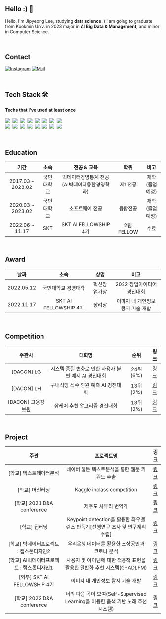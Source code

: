 ## Hello :) 👋
Hello, I'm Jipyeong Lee, studying **data science** :)
I am going to graduate from Kookmin Univ. in 2023
major in **AI Big Data & Management**, and minor in Computer Science.

<br>

## Contact
[![Instagram](https://img.shields.io/badge/Instagram-dd2a7b?style=flat-square&logo=Instagram&logoColor=white)](https://www.instagram.com/jee_p0) 
[![Mail](https://img.shields.io/badge/leejipyeong@gmail.com-e10915?style=flat-square&logo=Gmail&logoColor=white)](leejipyeong@gmail.com)

<br>

## Tech Stack 🛠
#### Techs that I've used at least once

<p align="left">
  <img src="https://img.shields.io/badge/Python-3766AB?style=flat-square&logo=Python&logoColor=white"/></a>&nbsp 
  <img src="https://img.shields.io/badge/Java-007396?style=flat-square&logo=Java&logoColor=white"/></a>&nbsp 
  <img src="https://img.shields.io/badge/Javascript-ffb13b?style=flat-square&logo=javascript&logoColor=white"/></a>&nbsp 
  <img src="https://img.shields.io/badge/tensorflow-FF6F00?style=flat-square&logo=tensorflow&logoColor=white"/>&nbsp 
  <img src="https://img.shields.io/badge/Pytorch-EE4C2C?style=flat-square&logo=Pytorch&logoColor=white"/>&nbsp
  <img src="https://img.shields.io/badge/SQL-4479A1?style=flat-square&logo=MySQL&logoColor=white"/>&nbsp
  <img src="https://img.shields.io/badge/Qgis-589632?style=flat-square&logo=Qgis&logoColor=white"/></a>&nbsp 
  <img src="https://img.shields.io/badge/Excel-217346?style=flat-square&logo=Microsoft Excel&logoColor=white"/></a>&nbsp 
  <br>
  <img src="https://img.shields.io/badge/Jupyter-F37626?style=flat-square&logo=Jupyter&logoColor=white"/></a>&nbsp 
  <img src="https://img.shields.io/badge/Google Colab-F9AB00?style=flat-square&logo=Google Colab&logoColor=white"/></a>&nbsp 
  <img src="https://img.shields.io/badge/PyCharm-000000?style=flat-square&logo=PyCharm&logoColor=white"/></a>&nbsp 
  <img src="https://img.shields.io/badge/VSCode-007ACC?style=flat-square&logo=Visual Studio Code&logoColor=white"/></a>&nbsp 
  <img src="https://img.shields.io/badge/aws-333664?style=flat-square&logo=amazon-aws&logoColor=white"/></a>&nbsp 
  <img src="https://img.shields.io/badge/Git-F05032?style=flat-square&logo=Git&logoColor=white"/></a>&nbsp
  <img src="https://img.shields.io/badge/GitHub-181717?style=flat-square&logo=GitHub&logoColor=white"/></a>&nbsp 
  <img src="https://img.shields.io/badge/Slack-4A154B?style=flat-square&logo=Slack&logoColor=white"/> </a>&nbsp 
</p>

<br>

## Education
| 기간 | 소속 | 전공 & 교육 | 학위 | 비고 |
| :------: | :------: | :------: | :------: | :------: |
| 2017.03 ~ 2023.02 | 국민대학교 | 빅데이터경영통계 전공(AI빅데이터융합경영학과) | 제1전공 | 재학(졸업예정) |
| 2020.03 ~ 2023.02 | 국민대학교 | 소프트웨어 전공 | 융합전공 | 재학(졸업예정) |
| 2022.06 ~ 11.17 | SKT | SKT AI FELLOWSHIP 4기 | 2팀 FELLOW | 수료 |

<br>

## Award
| 날짜 | 소속 | 상명 | 비고 |
| :------: | :------: | :------: | :------: |
| 2022.05.12 | 국민대학교 경영대학 | 혁신창업가상 | 2022 창업아이디어 경진대회 |
| 2022.11.17 | SKT AI FELLOWSHIP 4기 | 장려상 | 이미지 내 개인정보 탐지 기술 개발 |

<br>

## Competition
| 주관사 | 대회명 | 순위 | 링크 |
| :------: | :------:| :------:|:------:|
| [DACON] LG | 시스템 품질 변화로 인한 사용자 불편 예지 AI 경진대회 | 24위(6%) | [링크](https://github.com/jipyeong-lee/Dacon/tree/master/%5BLG%5D%EC%8B%9C%EC%8A%A4%ED%85%9C%20%ED%92%88%EC%A7%88%20%EB%B3%80%ED%99%94%EB%A1%9C%20%EC%9D%B8%ED%95%9C%20%EC%82%AC%EC%9A%A9%EC%9E%90%20%EB%B6%88%ED%8E%B8%20%EC%98%88%EC%A7%80%20AI%20%EA%B2%BD%EC%A7%84%EB%8C%80%ED%9A%8C) |
| [DACON] LH | 구내식당 식수 인원 예측 AI 경진대회 | 13위(2%) | [링크](https://github.com/jipyeong-lee/Dacon/tree/master/%5BLH%5D%EA%B5%AC%EB%82%B4%EC%8B%9D%EB%8B%B9%20%EC%8B%9D%EC%88%98%20%EC%9D%B8%EC%9B%90%20%EC%98%88%EC%B8%A1%20AI%20%EA%B2%BD%EC%A7%84%EB%8C%80%ED%9A%8C) |
| [DACON] 고용정보원 | 잡케어 추천 알고리즘 경진대회	| 13위(2%) | [링크](https://github.com/jipyeong-lee/Dacon/tree/master/%5B%EA%B3%A0%EC%9A%A9%EC%A0%95%EB%B3%B4%EC%9B%90%5D%EC%9E%A1%EC%BC%80%EC%96%B4%20%EC%B6%94%EC%B2%9C%20%EC%95%8C%EA%B3%A0%EB%A6%AC%EC%A6%98%20%EA%B2%BD%EC%A7%84%EB%8C%80%ED%9A%8C) |

<br>

## Project
| 주관 | 프로젝트명 | 링크 |
| :------: | :------:| :------:|
| [학교] 텍스트데이터분석 | 네이버 웹툰 텍스트분석을 통한 웹툰 키워드 추출 | [링크](https://github.com/jipyeong-lee/Project_KMU/tree/master/%ED%85%8D%EC%8A%A4%ED%8A%B8%EB%8D%B0%EC%9D%B4%ED%84%B0%EB%B6%84%EC%84%9D) |
| [학교] 머신러닝 | Kaggle inclass competition | [링크](https://github.com/jipyeong-lee/Project_KMU/tree/master/%EB%A8%B8%EC%8B%A0%EB%9F%AC%EB%8B%9D/competition) |
| [학교] 2021 D&A conference | 제주도 사투리 번역기 | [링크](https://github.com/jipyeong-lee/Korean_Dialect_Translation) |
| [학교] 딥러닝 | Keypoint detection을 활용한 좌우밸런스 판독기[선행연구 조사 및 연구계획 수립] | [링크](https://github.com/jipyeong-lee/Project_KMU/blob/master/%EB%94%A5%EB%9F%AC%EB%8B%9D/%ED%94%84%EB%A1%9C%EC%A0%9D%ED%8A%B8/%EB%94%A5%EB%9F%AC%EB%8B%9D_11%EC%A1%B0_%EC%B5%9C%EC%A2%85%EB%B0%9C%ED%91%9C_%EC%B5%9C%EC%A2%85.pdf)
| [학교] 빅데이터프로젝트 : 캡스톤디자인2 | 우리은행 데이터를 활용한 소상공인과 코로나 분석 | [링크](https://github.com/jipyeong-lee/Capstone2_2021/blob/master/%5B2021%20%EC%BA%A1%EC%8A%A4%ED%86%A4%5D%20%EC%86%8C%EC%83%81%EA%B3%B5%EC%9D%B8%EA%B3%BC%20%EC%BD%94%EB%A1%9C%EB%82%98%20_%20%EB%84%88%ED%9D%AC%EC%9D%80%ED%96%89.pdf) |
| [학교] AI빅데이터프로젝트 : 캡스톤디자인1 | 사용자 및 아이템에 대한 적응적 표현을 활용한 일반화 추천 시스템(G-ADLFM) | [링크](https://github.com/jipyeong-lee/Capstone1_2022/blob/master/G_ADLFM_%EC%B5%9C%EC%A2%85%EB%B0%9C%ED%91%9C.pdf) |
| [외부] SKT AI FELLOWSHIP 4기 | 이미지 내 개인정보 탐지 기술 개발 | [링크](https://github.com/jipyeong-lee/SKT_AI_FELLOWSHIP) |
| [학교] 2022 D&A conference | 너의 다음 곡이 보여(Self-Supervised Learning을 이용한 음색 기반 노래 추천 시스템) | [링크](https://github.com/jipyeong-lee/I_See_Your_Next_Song) |
